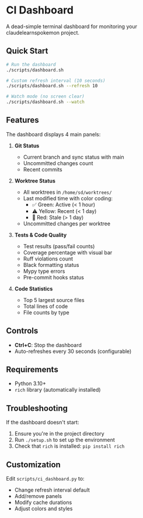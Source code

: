 # CI Dashboard

A dead-simple terminal dashboard for monitoring your claudelearnspokemon project.

## Quick Start

```bash
# Run the dashboard
./scripts/dashboard.sh

# Custom refresh interval (10 seconds)
./scripts/dashboard.sh --refresh 10

# Watch mode (no screen clear)
./scripts/dashboard.sh --watch
```

## Features

The dashboard displays 4 main panels:

1. **Git Status**
   - Current branch and sync status with main
   - Uncommitted changes count
   - Recent commits

2. **Worktree Status**
   - All worktrees in `/home/sd/worktrees/`
   - Last modified time with color coding:
     - ✅ Green: Active (< 1 hour)
     - ⚠️ Yellow: Recent (< 1 day)
     - 🔴 Red: Stale (> 1 day)
   - Uncommitted changes per worktree

3. **Tests & Code Quality**
   - Test results (pass/fail counts)
   - Coverage percentage with visual bar
   - Ruff violations count
   - Black formatting status
   - Mypy type errors
   - Pre-commit hooks status

4. **Code Statistics**
   - Top 5 largest source files
   - Total lines of code
   - File counts by type

## Controls

- **Ctrl+C**: Stop the dashboard
- Auto-refreshes every 30 seconds (configurable)

## Requirements

- Python 3.10+
- `rich` library (automatically installed)

## Troubleshooting

If the dashboard doesn't start:
1. Ensure you're in the project directory
2. Run `./setup.sh` to set up the environment
3. Check that `rich` is installed: `pip install rich`

## Customization

Edit `scripts/ci_dashboard.py` to:
- Change refresh interval default
- Add/remove panels
- Modify cache durations
- Adjust colors and styles
